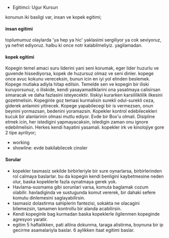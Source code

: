 * Egitimci: Ugur Kursun

konunun iki basligi var, insan ve kopek egitimi;
#### insan egitimi 
toplumumuz olaylarda 'ya hep ya hic' yaklasimi sergiliyor
ya cok seviyoruz, ya nefret ediyoruz.
halbu ki once notr kalabilmeliyiz. yagilamadan.


#### kopek egitimi 
Kopegin temel amaci suru liderini yani seni korumak, eger lider huzurlu ve guvende hissediyorsa, kopek de huzursuz olmaz ve seni dinler.
kopege once avuc kokunu vereceksin, bunun icin en iyi yol elinden beslemek.
Kopege mutlaka adiyla hitap edilsin. 
Temelde sen ve kopegin bir iliski kuruyorsunuz, o iliskide, kendi yasayamadiklarini ona yasatmaya calisirsan simaracak ve daha fazlasini isteyecektir. Iliskiyi kurarken karsililiklilik ilkesini gozetmelisin.
Kopeginle goz temasi kurmalisin
surekli odul-surekli ceza, giderek anlamini yitirecek.
Kopege yapabilecegi bir is vermezsen, onun beynini yormazsan, bedenini yoramazsin.
Kopekler kontrol edebilecekleri kucuk bir alanlarinin olmasi mutlu ediyor. Evde bir Box'u olmali. 
Disipline etmek icin, her istedigini yapmayacaksin, istedigin zaman onu ignore edebilmelisin. Herkes kendi hayatini yasamali.
kopekler irk ve kinolojiye gore 2 tipe ayriliyor;
* working
* showline: evde bakilabilecek cinsler

#### Sorular
* kopekler tasmasiz sekilde birbirleriyle bir sure oynarlarsa, birbirlerinden rol calmaya baslarlar. bu da kopegin kendi benligini kaybetmesine neden olur, baska kopeklerle fazla oynatmaya gerek yok.
* Havlama-susmama gibi sorunlari varsa, komuta baglamak cozum olabilir. havladiginda ve sustugunda komut vererek, bir dahaki sefere komutu dinlemesini saglayabilirsin.
* tasmasiz dolastirma sahiplerin fantezisi, sokakta ne olacagini bilemezsin, tamamen kontrollu bir alanda acabilirsin.
* Kendi kopeginle bag kurmadan baska kopeklerle ilgilenmen kopeginde agresyon yaratir.
* egitim 5 haftalikken, pati altina dokunma, taraga alistirma, boynuna bir ip gecirme asamalariyla baslar.
6 aylikken itaat egitimi baslar.

